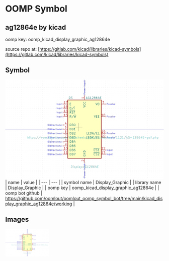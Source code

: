 # OOMP Symbol  
## ag12864e  by kicad  
  
oomp key: oomp_kicad_display_graphic_ag12864e  
  
source repo at: [https://gitlab.com/kicad/libraries/kicad-symbols](https://gitlab.com/kicad/libraries/kicad-symbols)  
## Symbol  
  
[![working.png](working_600.png)](working.png)  
| name | value | 
| --- | --- | 
| symbol name | Display_Graphic | 
| library name | Display_Graphic | 
| oomp key | oomp_kicad_display_graphic_ag12864e | 
| oomp bot github | https://github.com/oomlout/oomlout_oomp_symbol_bot/tree/main/kicad_display_graphic_ag12864e/working | 
## Images  
  
[![working.png](working_140.png)](working.png)  

